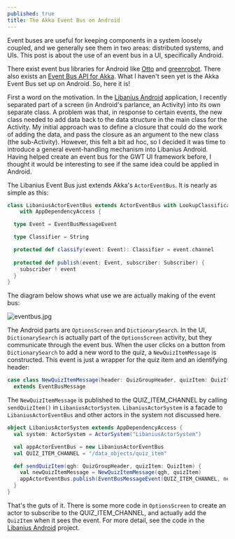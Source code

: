 ```yaml
---
published: true
title: The Akka Event Bus on Android
---
```

Event buses are useful for keeping components in a system loosely coupled, and we generally see them in two areas: distributed systems, and UIs. This post is about the use of an event bus in a UI, specifically Android.

There exist event bus libraries for Android like [Otto](https://github.com/square/otto) and [greenrobot](https://github.com/greenrobot/EventBus). There also exists an [Event Bus API for Akka](http://doc.akka.io/docs/akka/snapshot/java/event-bus.html). What I haven't seen yet is the Akka Event Bus set up on Android. So, here it is!

First a word on the motivation. In the [Libanius Android](https://github.com/oranda/libanius-android) application, I recently separated part of a screen (in Android's parlance, an Activity) into its own separate class. A problem was that, in response to certain events, the new class needed to add data back to the data structure in the main class for the Activity. My initial approach was to define a closure that could do the work of adding the data, and pass the closure as an argument to the new class (the sub-Activity). However, this felt a bit ad hoc, so I decided it was time to introduce a general event-handling mechanism into Libanius Android. Having helped create an event bus for the GWT UI framework before, I thought it would be interesting to see if the same idea could be applied in Android.

The Libanius Event Bus just extends Akka's `ActorEventBus`. It is nearly as simple as this:

```scala
class LibaniusActorEventBus extends ActorEventBus with LookupClassification
    with AppDependencyAccess {

  type Event = EventBusMessageEvent

  type Classifier = String

  protected def classify(event: Event): Classifier = event.channel
  
  protected def publish(event: Event, subscriber: Subscriber) {
    subscriber ! event
  }
}
````

The diagram below shows what use we are actually making of the event bus:

![eventbus.jpg]({{site.baseurl}}/assets/eventbus.jpg)



The Android parts are `OptionsScreen` and `DictionarySearch`. In the UI, `DictionarySearch` is actually part of the `OptionsScreen` activity, but they communicate through the event bus. When the user clicks on a button from `DictionarySearch` to add a new word to the quiz, a `NewQuizItemMessage` is constructed. This event is just a wrapper for the quiz item and an identifying header:

```scala
case class NewQuizItemMessage(header: QuizGroupHeader, quizItem: QuizItem)
  extends EventBusMessage
```

The `NewQuizItemMessage` is published to the QUIZ_ITEM_CHANNEL by calling `sendQuizItem()` in `LibaniusActorSystem`. `LibaniusActorSystem` is a facade to `LibaniusActorEventBus` and other actors in the system not discussed here.

```scala
object LibaniusActorSystem extends AppDependencyAccess {
  val system: ActorSystem = ActorSystem("LibaniusActorSystem")

  val appActorEventBus = new LibaniusActorEventBus
  val QUIZ_ITEM_CHANNEL = "/data_objects/quiz_item"

  def sendQuizItem(qgh: QuizGroupHeader, quizItem: QuizItem) {   
    val newQuizItemMessage = NewQuizItemMessage(qgh, quizItem)
    appActorEventBus.publish(EventBusMessageEvent(QUIZ_ITEM_CHANNEL, newQuizItemMessage))
  }
}
```

That's the guts of it. There is some more code in `OptionsScreen` to create an actor to subscribe to the QUIZ_ITEM_CHANNEL, and actually add the `QuizItem` when it sees the event. For more detail, see the code in the [Libanius Android](https://github.com/oranda/libanius-android) project.
